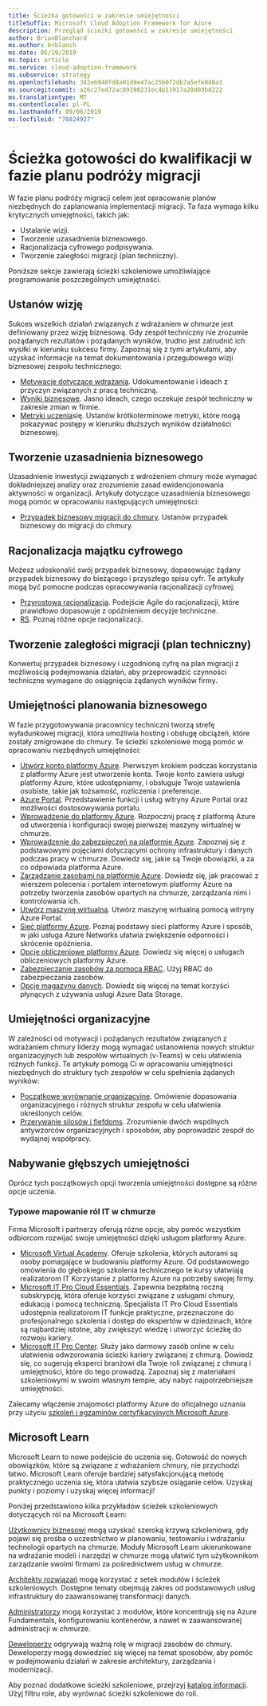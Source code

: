 ```yaml
---
title: Ścieżka gotowości w zakresie umiejętności
titleSuffix: Microsoft Cloud Adoption Framework for Azure
description: Przegląd ścieżki gotowości w zakresie umiejętności
author: BrianBlanchard
ms.author: brblanch
ms.date: 05/19/2019
ms.topic: article
ms.service: cloud-adoption-framework
ms.subservice: strategy
ms.openlocfilehash: 342e6940fd8a91d9e47ac25b0f2db7a5efe848a3
ms.sourcegitcommit: a26c27ed72ac89198231ec4b11917a20d03bd222
ms.translationtype: MT
ms.contentlocale: pl-PL
ms.lasthandoff: 09/06/2019
ms.locfileid: "70824927"
---
```

# <a name="skills-readiness-path-during-the-plan-phase-of-a-migration-journey"></a>Ścieżka gotowości do kwalifikacji w fazie planu podróży migracji

W fazie planu podróży migracji celem jest opracowanie planów niezbędnych do zaplanowania implementacji migracji. Ta faza wymaga kilku krytycznych umiejętności, takich jak:

- Ustalanie wizji.
- Tworzenie uzasadnienia biznesowego.
- Racjonalizacja cyfrowego podpisywania.
- Tworzenie zaległości migracji (plan techniczny).

Poniższe sekcje zawierają ścieżki szkoleniowe umożliwiające programowanie poszczególnych umiejętności.

## <a name="establish-the-vision"></a>Ustanów wizję

Sukces wszelkich działań związanych z wdrażaniem w chmurze jest definiowany przez wizję biznesową. Gdy zespół techniczny nie zrozumie pożądanych rezultatów i pożądanych wyników, trudno jest zatrudnić ich wysiłki w kierunku sukcesu firmy. Zapoznaj się z tymi artykułami, aby uzyskać informacje na temat dokumentowania i przegubowego wizji biznesowej zespołu technicznego:

- [Motywacje dotyczące wdrażania](./motivations-why-are-we-moving-to-the-cloud.md). Udokumentowanie i ideach z przyczyn związanych z pracą techniczną.
- [Wyniki biznesowe](./business-outcomes/index.md). Jasno ideach, czego oczekuje zespół techniczny w zakresie zmian w firmie.
- [Metryki uczenia](./learning-metrics.md)się. Ustanów krótkoterminowe metryki, które mogą pokazywać postępy w kierunku dłuższych wyników działalności biznesowej.

## <a name="build-the-business-justification"></a>Tworzenie uzasadnienia biznesowego

Uzasadnienie inwestycji związanych z wdrożeniem chmury może wymagać dokładniejszej analizy oraz zrozumienie zasad ewidencjonowania aktywności w organizacji. Artykuły dotyczące uzasadnienia biznesowego mogą pomóc w opracowaniu następujących umiejętności:

- [Przypadek biznesowy migracji do chmury](./cloud-migration-business-case.md). Ustanów przypadek biznesowy do migracji do chmury.

## <a name="rationalize-the-digital-estate"></a>Racjonalizacja majątku cyfrowego

Możesz udoskonalić swój przypadek biznesowy, dopasowując żądany przypadek biznesowy do bieżącego i przyszłego spisu cyfr. Te artykuły mogą być pomocne podczas opracowywania racjonalizacji cyfrowej:

- [Przyrostowa racjonalizacja](../digital-estate/rationalize.md). Podejście Agile do racjonalizacji, które prawidłowo dopasowuje z opóźnieniem decyzje techniczne.
- [RS](../digital-estate/5-rs-of-rationalization.md). Poznaj różne opcje racjonalizacji.

## <a name="create-a-migration-backlog-technical-plan"></a>Tworzenie zaległości migracji (plan techniczny)

Konwertuj przypadek biznesowy i uzgodnioną cyfrę na plan migracji z możliwością podejmowania działań, aby przeprowadzić czynności techniczne wymagane do osiągnięcia żądanych wyników firmy.

## <a name="business-planning-skills"></a>Umiejętności planowania biznesowego

W fazie przygotowywania pracownicy techniczni tworzą strefę wyładunkowej migracji, która umożliwia hosting i obsługę obciążeń, które zostały zmigrowane do chmury. Te ścieżki szkoleniowe mogą pomóc w opracowaniu niezbędnych umiejętności:

- [Utwórz konto platformy Azure](/learn/modules/create-an-azure-account). Pierwszym krokiem podczas korzystania z platformy Azure jest utworzenie konta. Twoje konto zawiera usługi platformy Azure, które udostępniamy, i obsługuje Twoje ustawienia osobiste, takie jak tożsamość, rozliczenia i preferencje.
- [Azure Portal](/learn/modules/tour-azure-portal). Przedstawienie funkcji i usług witryny Azure Portal oraz możliwości dostosowywania portalu.
- [Wprowadzenie do platformy Azure](/learn/modules/welcome-to-azure). Rozpocznij pracę z platformą Azure od utworzenia i konfiguracji swojej pierwszej maszyny wirtualnej w chmurze.
- [Wprowadzenie do zabezpieczeń na platformie Azure](/learn/modules/intro-to-security-in-azure). Zapoznaj się z podstawowymi pojęciami dotyczącymi ochrony infrastruktury i danych podczas pracy w chmurze. Dowiedz się, jakie są Twoje obowiązki, a za co odpowiada platforma Azure.
- [Zarządzanie zasobami na platformie Azure](/learn/paths/manage-resources-in-azure). Dowiedz się, jak pracować z wierszem polecenia i portalem internetowym platformy Azure na potrzeby tworzenia zasobów opartych na chmurze, zarządzania nimi i kontrolowania ich.
- [Utwórz maszynę wirtualną](/learn/modules/create-windows-virtual-machine-in-azure). Utwórz maszynę wirtualną pomocą witryny Azure Portal.
- [Sieć platformy Azure](/learn/modules/intro-to-azure-networking). Poznaj podstawy sieci platformy Azure i sposób, w jaki usługa Azure Networks ułatwia zwiększenie odporności i skrócenie opóźnienia.
- [Opcje obliczeniowe platformy Azure](/learn/modules/intro-to-azure-compute). Dowiedz się więcej o usługach obliczeniowych platformy Azure.
- [Zabezpieczanie zasobów za pomocą RBAC](/learn/modules/secure-azure-resources-with-rbac). Użyj RBAC do zabezpieczania zasobów.
- [Opcje magazynu danych](/learn/modules/intro-to-data-in-azure/index). Dowiedz się więcej na temat korzyści płynących z używania usługi Azure Data Storage.

## <a name="organizational-skills"></a>Umiejętności organizacyjne

W zależności od motywacji i pożądanych rezultatów związanych z wdrażaniem chmury liderzy mogą wymagać ustanowienia nowych struktur organizacyjnych lub zespołów wirtualnych (v-Teams) w celu ułatwienia różnych funkcji. Te artykuły pomogą Ci w opracowaniu umiejętności niezbędnych do struktury tych zespołów w celu spełnienia żądanych wyników:

- [Początkowe wyrównanie organizacyjne](../organization/index.md). Omówienie dopasowania organizacyjnego i różnych struktur zespołu w celu ułatwienia określonych celów.
- [Przerywanie silosów i fiefdoms](../organization/fiefdoms-silos.md). Zrozumienie dwóch wspólnych antywzorców organizacyjnych i sposobów, aby poprowadzić zespół do wydajnej współpracy.

## <a name="deeper-skills-exploration"></a>Nabywanie głębszych umiejętności

Oprócz tych początkowych opcji tworzenia umiejętności dostępne są różne opcje uczenia.

### <a name="typical-mappings-of-cloud-it-roles"></a>Typowe mapowanie ról IT w chmurze

Firma Microsoft i partnerzy oferują różne opcje, aby pomóc wszystkim odbiorcom rozwijać swoje umiejętności dzięki usługom platformy Azure:

- [Microsoft Virtual Academy](https://mva.microsoft.com/product-training/microsoft-azure). Oferuje szkolenia, których autorami są osoby pomagające w budowaniu platformy Azure. Od podstawowego omówienia do głębokiego szkolenia technicznego te kursy ułatwiają realizatorom IT Korzystanie z platformy Azure na potrzeby swojej firmy.
- [Microsoft IT Pro Cloud Essentials](https://www.microsoft.com/azureessentials). Zapewnia bezpłatną roczną subskrypcję, która oferuje korzyści związane z usługami chmury, edukacją i pomocą techniczną. Specjalista IT Pro Cloud Essentials udostępnia realizatorom IT funkcje praktyczne, przeznaczone do profesjonalnego szkolenia i dostęp do ekspertów w dziedzinach, które są najbardziej istotne, aby zwiększyć wiedzę i utworzyć ścieżkę do rozwoju kariery.
- [Microsoft IT Pro Center](https://www.microsoft.com/itpro). Służy jako darmowy zasób online w celu ułatwienia odwzorowania ścieżki kariery związanej z chmurą. Dowiedz się, co sugerują eksperci branżowi dla Twoje roli związanej z chmurą i umiejętności, które do tego prowadzą. Zapoznaj się z materiałami szkoleniowymi w swoim własnym tempie, aby nabyć najpotrzebniejsze umiejętności.

Zalecamy włączenie znajomości platformy Azure do oficjalnego uznania przy użyciu [szkoleń i egzaminów certyfikacyjnych Microsoft Azure](https://www.microsoft.com/learning/azure-certification.aspx).

## <a name="microsoft-learn"></a>Microsoft Learn

Microsoft Learn to nowe podejście do uczenia się. Gotowość do nowych obowiązków, które są związane z wdrażaniem chmury, nie przychodzi łatwo. Microsoft Learn oferuje bardziej satysfakcjonującą metodę praktycznego uczenia się, która ułatwia szybsze osiąganie celów. Uzyskaj punkty i poziomy i uzyskaj więcej informacji!

Poniżej przedstawiono kilka przykładów ścieżek szkoleniowych dotyczących ról na Microsoft Learn:

[Użytkownicy biznesowi](/learn/browse/?roles=business-user) mogą uzyskać szeroką krzywą szkoleniową, gdy pojawi się prośba o uczestnictwo w planowaniu, testowaniu i wdrażaniu technologii opartych na chmurze. Moduły Microsoft Learn ukierunkowane na wdrażanie modeli i narzędzi w chmurze mogą ułatwić tym użytkownikom zarządzanie swoimi firmami za pośrednictwem usług w chmurze.

[Architekty rozwiązań](/learn/browse/?roles=solution-architect) mogą korzystać z setek modułów i ścieżek szkoleniowych. Dostępne tematy obejmują zakres od podstawowych usług infrastruktury do zaawansowanej transformacji danych.

[Administratorzy](/learn/browse/?roles=administrator) mogą korzystać z modułów, które koncentrują się na Azure Fundamentals, konfigurowaniu kontenerów, a nawet w zaawansowanej administracji w chmurze.

[Deweloperzy](/learn/browse/?roles=developer&term=infrastructure) odgrywają ważną rolę w migracji zasobów do chmury. Deweloperzy mogą dowiedzieć się więcej na temat sposobów, aby pomóc w podejmowaniu działań w zakresie architektury, zarządzania i modernizacji.

Aby poznać dodatkowe ścieżki szkoleniowe, przejrzyj [katalog informacji](/learn/browse). Użyj filtru role, aby wyrównać ścieżki szkoleniowe do roli.
